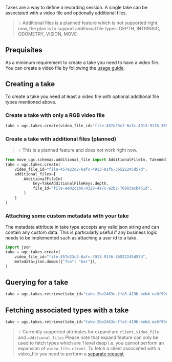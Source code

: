 Takes are a way to define a recording session. A single take can be associated with a video file and optionally additional files.

> 💡 Additional files is a planned feature which is not supported right now, the plan is to support additional file types: DEPTH, INTRINSIC, ODOMETRY, VISION, MOVE


## Prequisites

As a minimum requirement to create a take you need to have a video file. You can create a video file by following the [usage guide](/move-ugc-python/latest/getting-started/usage/file/).

## Creating a take

To create a take you need at least a video file with optional additional file types mentioned above.

### Create a take with only a RGB video file

```python
take = ugc.takes.create(video_file_id="file-457e23c2-6afc-4913-91f6-36522245d57d")
```

### Create a take with additional files (planned)

> 💡 This is a planned feature and does not work right now.

```python
from move_ugc.schemas.additional_file import AdditionalFileIn, TakeAdditionalFileKeys
take = ugc.takes.create(
    video_file_id="file-457e23c2-6afc-4913-91f6-36522245d57d",
    additional_files=[
        AdditionalFileIn(
            key=TakeAdditionalFileKeys.depth,
            file_id="file-ee02c1b6-0328-4a7c-a2b2-76883acb451d",
        )
    ]
)
```

### Attaching some custom metadata with your take

The metadata attribute in take type accepts any valid json string and can contain any custom data. This is particularly useful if any business logic needs to be implemented such as attaching a user id to a take.

```python
import json
take = ugc.takes.create(
    video_file_id="file-457e23c2-6afc-4913-91f6-36522245d57d",
    metadata=json.dumps({"foo": "bar"}),
)
```

## Querying for a take

```python
take = ugc.takes.retrieve(take_id="take-2be2463e-ffa3-419b-beb4-ea0f99c79512")
```

## Fetching associated types with a take

```python
take = ugc.takes.retrieve(take_id="take-2be2463e-ffa3-419b-beb4-ea0f99c79512", expand=["video_file"])
```

> 💡 Currently supported attributes for expand are `client`, `video_file` and `additional_files`
> Please note that expand feature can only be used to fetch types which are 1 level deep i.e. you cannot perform an expansion of `video_file.client`.
> To fetch a client associated with a video_file you need to perform a [separate request](/move-ugc-python/latest/getting-started/usage/file/#retrieving-an-existing-file).
